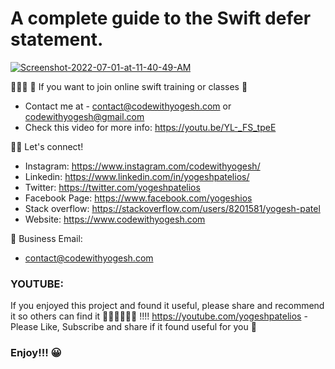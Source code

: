 # A complete guide to the Swift defer statement.

<a href="https://ibb.co/7N8nbCd"><img src="https://i.ibb.co/Hp1tX4f/Screenshot-2022-07-01-at-11-40-49-AM.png" alt="Screenshot-2022-07-01-at-11-40-49-AM" border="0"></a>

👩🏻‍💻 🔴 If you want to join online swift training or classes 🔴
- Contact me at - contact@codewithyogesh.com or codewithyogesh@gmail.com
- Check this video for more info: https://youtu.be/YL-_FS_tpeE

👋🏻 Let's connect!
- Instagram: https://www.instagram.com/codewithyogesh/
- Linkedin: https://www.linkedin.com/in/yogeshpatelios/
- Twitter: https://twitter.com/yogeshpatelios
- Facebook Page: https://www.facebook.com/yogeshios
- Stack overflow: https://stackoverflow.com/users/8201581/yogesh-patel
- Website: https://www.codewithyogesh.com

📧 Business Email: 
- contact@codewithyogesh.com

### YOUTUBE:
If you enjoyed this project and found it useful, please share and recommend it so others can find it 💚💚💚💚💚💚 !!!!
https://youtube.com/yogeshpatelios - Please Like, Subscribe and share if it found useful for you 🤟

### Enjoy!!! 😀
